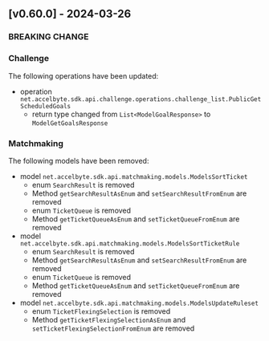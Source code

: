 <a name="v0.60.0"></a>
## [v0.60.0] - 2024-03-26

### BREAKING CHANGE

### Challenge
The following operations have been updated:
- operation `net.accelbyte.sdk.api.challenge.operations.challenge_list.PublicGetScheduledGoals`
  - return type changed from `List<ModelGoalResponse>` to `ModelGetGoalsResponse`

### Matchmaking
The following models have been removed:
- model `net.accelbyte.sdk.api.matchmaking.models.ModelsSortTicket`
  - enum `SearchResult` is removed 
  - Method `getSearchResultAsEnum` and `setSearchResultFromEnum` are removed
  - enum `TicketQueue` is removed
  - Method `getTicketQueueAsEnum` and `setTicketQueueFromEnum` are removed
- model `net.accelbyte.sdk.api.matchmaking.models.ModelsSortTicketRule`
  - enum `SearchResult` is removed
  - Method `getSearchResultAsEnum` and `setSearchResultFromEnum` are removed
  - enum `TicketQueue` is removed
  - Method `getTicketQueueAsEnum` and `setTicketQueueFromEnum` are removed
- model `net.accelbyte.sdk.api.matchmaking.models.ModelsUpdateRuleset`
  - enum `TicketFlexingSelection` is removed
  - Method `getTicketFlexingSelectionAsEnum` and `setTicketFlexingSelectionFromEnum` are removed